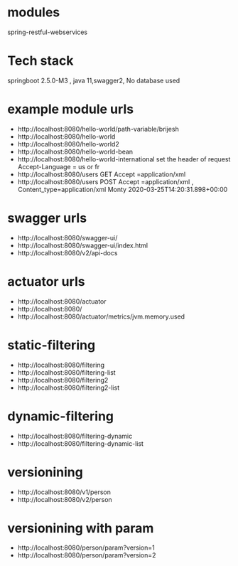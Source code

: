 # modules
spring-restful-webservices

# Tech stack
springboot 2.5.0-M3 , java 11,swagger2, No database used

# example module urls

- http://localhost:8080/hello-world/path-variable/brijesh
- http://localhost:8080/hello-world
- http://localhost:8080/hello-world2
- http://localhost:8080/hello-world-bean
- http://localhost:8080/hello-world-international set the header of request Accept-Language = us or fr
- http://localhost:8080/users GET Accept =application/xml
- http://localhost:8080/users POST Accept =application/xml , Content_type=application/xml
    <item>
        <name>Monty</name>
        <birthDate>2020-03-25T14:20:31.898+00:00</birthDate>
    </item>
# swagger urls	
- http://localhost:8080/swagger-ui/ 
- http://localhost:8080/swagger-ui/index.html
- http://localhost:8080/v2/api-docs
# actuator urls
- http://localhost:8080/actuator
- http://localhost:8080/
- http://localhost:8080/actuator/metrics/jvm.memory.used
# static-filtering
- http://localhost:8080/filtering
- http://localhost:8080/filtering-list
- http://localhost:8080/filtering2
- http://localhost:8080/filtering2-list
# dynamic-filtering
- http://localhost:8080/filtering-dynamic
- http://localhost:8080/filtering-dynamic-list
# versionining
- http://localhost:8080/v1/person
- http://localhost:8080/v2/person
# versionining with param
- http://localhost:8080/person/param?version=1
- http://localhost:8080/person/param?version=2